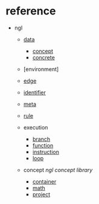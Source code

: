 # reference

- ngl
    - [data](ngl/data.md)
        - [concept](ngl/data/concept.md)
        - [concrete](ngl/data/concrete.md)

    - [environment]

    - [edge](ngl/edge.md)

    - [identifier](ngl/identifier.md)

    - [meta](ngl/meta.md)

    - [rule](ngl/rule.md)

    - execution
        - [branch](ngl/execution/branch.md)
        - [function](ngl/execution/function.md)
        - [instruction](ngl/execution/instruction.md)
        - [loop](ngl/execution/loop.md)

    - concept *ngl concept library*
        - [container](ngl/concept/container.md)
        - [math](ngl/concept/math.md)
        - [project](ngl/concept/project.md)
